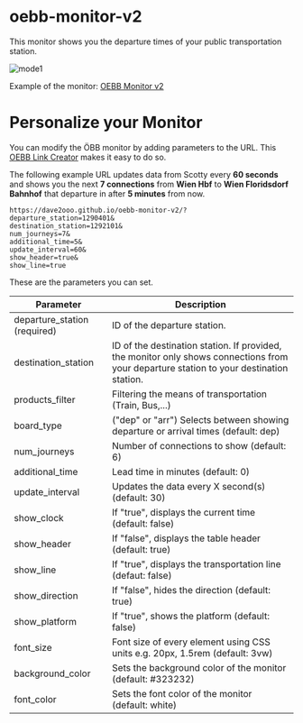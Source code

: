 # oebb-monitor-v2

This monitor shows you the departure times of your public transportation station.

![mode1](https://github.com/Dave2ooo/oebb-monitor-v2/assets/71500391/ad0621d7-b16b-4012-9745-f595bfe2dc65)

Example of the monitor: [OEBB Monitor v2](https://dave2ooo.github.io/oebb-monitor-v2/?departure_station=1290401&show_line=true&show_clock=false&show_header=true)

# Personalize your Monitor
You can modify the ÖBB monitor by adding parameters to the URL. This [OEBB Link Creator](https://dave2ooo.github.io/oebb-link-creator/html/mode1.html) makes it easy to do so.
 
The following example URL updates data from Scotty every **60 seconds** and shows you the next **7 connections** from **Wien Hbf** to **Wien Floridsdorf Bahnhof** that departure in after **5 minutes** from now.
  
```
https://dave2ooo.github.io/oebb-monitor-v2/?
departure_station=1290401&
destination_station=1292101&
num_journeys=7&
additional_time=5&
update_interval=60&
show_header=true&
show_line=true
```
These are the parameters you can set.

| Parameter | Description |
| --- | --- |
| departure_station (required) | ID of the departure station. |
| destination_station | ID of the destination station. If provided, the monitor only shows connections from your departure station to your destination station. |
| products_filter | Filtering the means of transportation (Train, Bus,...) |
| board_type | ("dep" or "arr") Selects between showing departure or arrival times (default: dep) |
| num_journeys | Number of connections to show (default: 6) |
| additional_time | Lead time in minutes (default: 0) |
| update_interval | Updates the data every X second(s) (default: 30) |
| show_clock | If "true", displays the current time (default: false) |
| show_header | If "false", displays the table header (default: true) |
| show_line | If "true", displays the transportation line (defaut: false) |
| show_direction | If "false", hides the direction (default: true) |
| show_platform | If "true", shows the platform (default: false) |
| font_size | Font size of every element using CSS units e.g. 20px, 1.5rem (default: 3vw) |
| background_color | Sets the background color of the monitor (default: #323232) |
| font_color | Sets the font color of the monitor (default: white) |
